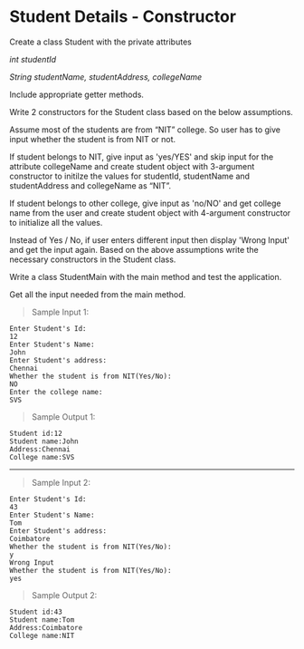 # Student Details - Constructor

Create a class Student with the private attributes

 _int studentId_

_String studentName, studentAddress, collegeName_

Include appropriate getter methods.

Write 2 constructors for the Student class based on the below assumptions. 

Assume most of the students are from “NIT” college. So user has to give input whether the student is from NIT or not. 

If student belongs to NIT, give input as 'yes/YES' and  skip input for the attribute collegeName  and create student object with 3-argument constructor to initilze the values for studentId, studentName and studentAddress and  collegeName as “NIT”.

If student belongs to other college, give input as 'no/NO' and get college name from the user and create student object with 4-argument constructor to initialize all the values. 

Instead of Yes / No, if user enters different input then display 'Wrong Input' and get the input again.
Based on the above assumptions write the necessary constructors in the Student class.

Write a class StudentMain with the main method and test the application. 

Get all the input needed from the main method. 

> Sample Input 1:

    Enter Student's Id:
    12
    Enter Student's Name:
    John
    Enter Student's address:
    Chennai
    Whether the student is from NIT(Yes/No):
    NO
    Enter the college name:
    SVS

> Sample Output 1:

    Student id:12
    Student name:John
    Address:Chennai
    College name:SVS

---

> Sample Input 2:

    Enter Student's Id:
    43
    Enter Student's Name:
    Tom
    Enter Student's address:
    Coimbatore
    Whether the student is from NIT(Yes/No):
    y
    Wrong Input
    Whether the student is from NIT(Yes/No):
    yes

> Sample Output 2:

    Student id:43
    Student name:Tom
    Address:Coimbatore
    College name:NIT

